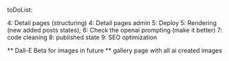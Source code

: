 toDoList:

4: Detail pages (structuring)
4: Detail pages admin
5: Deploy
5: Rendering (new added posts states);
6: Check the openai prompting (make it better)
7: code cleaning
8: published state
9: SEO optimization

\*\* Dall-E Beta for images in future
\*\* gallery page with all ai created images
